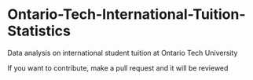 # Ontario-Tech-International-Tuition-Statistics
Data analysis on international student tuition at Ontario Tech University

If you want to contribute, make a pull request and it will be reviewed
